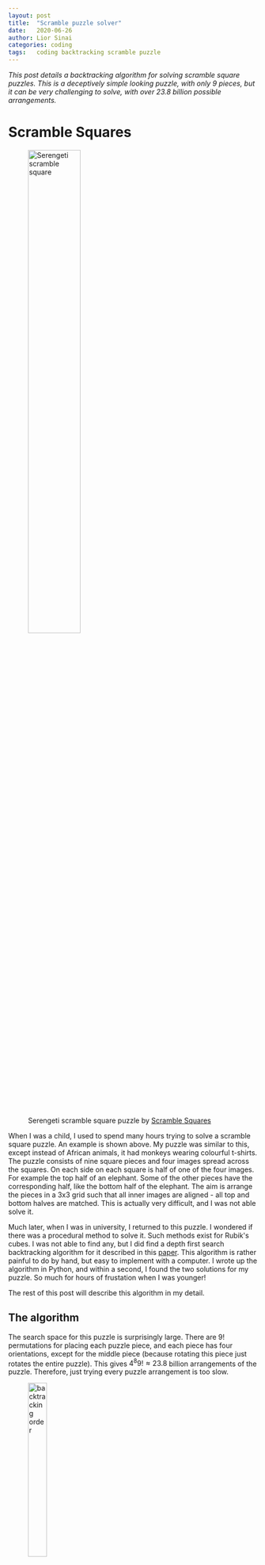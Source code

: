 ```yaml
---
layout: post
title:  "Scramble puzzle solver"
date:   2020-06-26
author: Lior Sinai
categories: coding
tags:	coding backtracking scramble puzzle
---
```


_This post details a backtracking algorithm for solving scramble square puzzles. This is a deceptively simple looking puzzle, with only 9 pieces, but it
 can be very challenging to solve, with over 23.8 billion possible arrangements._


# Scramble Squares

<figure class="post-figure">
<img 
    src="/assets/posts/ScrambleSquare/ScrambleSquare_serengeti.jpg"
	style="width:50%"
	alt="Serengeti scramble square"
	>
  <figcaption>Serengeti scramble square puzzle by <a href="https://www.scramblesquares.com/shop/geography/serengeti-scramble-squares/">Scramble Squares</a> </figcaption>
</figure>

When I was a child, I used to spend many hours trying to solve a scramble square puzzle. An example is shown above.
My puzzle was similar to this, except instead of African animals, it had monkeys wearing colourful t-shirts. 
The puzzle consists of nine square pieces and four images spread across the squares. 
On each side on each square is half of one of the four images. For example the top half of an elephant.
Some of the other pieces have the corresponding half, like the bottom half of the elephant.
The aim is arrange the pieces in a 3x3 grid such that all inner images are aligned - all top and bottom halves are matched.
This is actually very difficult, and I was not able solve it.


Much later, when I was in university, I returned to this puzzle. I wondered if there was a procedural method to solve it. Such methods exist for Rubik's cubes.
I was not able to find any, but I did find a depth first search backtracking algorithm for it described in this [paper][scramble_algorithm].
This algorithm is rather painful to do by hand, but easy to implement with a computer.
I wrote up the algorithm in Python, and within a second, I found the two solutions for my puzzle.
So much for hours of frustation when I was younger!

The rest of this post will describe this algorithm in my detail.

## The algorithm

The search space for this puzzle is surprisingly large. 
There are $9!$ permutations for placing each puzzle piece, and each piece has four orientations, except for the middle piece
(because rotating this piece just rotates the entire puzzle).
This gives $4^8 9! \approx 23.8$ billion arrangements of the puzzle. 
Therefore, just trying every puzzle arrangement is too slow. 

<figure class="post-figure">
<img 
    src="/assets/posts/ScrambleSquare/order.png"
	style="width:30%"
	alt="backtracking order"
	>
</figure>

The backtracking algorithm very efficiently cuts down this search space. Each piece is placed one at a time in the order shown above.
Then either the piece fits, and the algorithm moves onto the next position, or 
it does not and the algorithm tries a new piece.
If the algorithm runs out of pieces, it backtracks to the last position where a piece was placed, and tries a new piece.
If it reaches position $k=8$ and the last piece fits successfully, a solution is registered. Then it backtracks again. 

Note that if a piece does not fit in the *k*th position, then all arrangements with the piece in that position are skipped.
If for example, a piece does not fit in position $k=1$, then all remaining $4(4^7 7!)$ arrangements with the piece in this position - 1.4% of the total search space - are skipped.

## The Python code

<figure class="post-figure">
<img 
    src="/assets/posts/ScrambleSquare/example.png"
	style="width:50%"
	alt="backtracking order"
	>
</figure>

The Serengeti puzzle I posted above has no solution[^1]. So instead I'll use a mock-up of the Monkey puzzle I had as a child. This is shown above. 
I've labelled each piece from 0 to 8. 
Each card is encoded as an array using the following rules:
- Colours are mapped to a number: blue &rarr; 1, green &rarr;  2, red &rarr; 3  and purple &rarr; 4. 
- Triangles are positive and blocks are negative.
- Sides are labelled starting from the top and going clockwise.

For example, piece 0 is encoded as `[-2, -3, +1, +4]`. 
The rest of the cards look like:
{% highlight python %}
blue, green, red, purple = 1, 2, 3, 4
cards=[
	[-green,-red,+blue,+purple],
	[-purple,+blue,+purple,-green],
	[-blue,-green,+blue,+red],
	[-purple,+green,+red,-blue],
	[+red,-purple,-green,+purple],
	[-blue,-red,+green,+purple],
	[-red,+green,+red,-blue],
	[-green,-blue,+purple,+red],
	[-purple,-green,+red,+purple]
]
{% endhighlight %}

The state of the puzzle can be summarised in two variables: `order`, a list of the order of placements of pieces, and `rot`, the current rotation/orientation of each card.
A rotation is encoded as a number from 0 to 3.
I created a simple class to store this state, and also coded a nice representation for the `print` function.  

{% highlight python %}
class ScrambleSquare():
    def __init__(self, cards):
        self.cards = cards
        self.order = [-1, -1, -1, -1, -1, -1, -1, -1, -1]
        self.rot = [0, 0, 0, 0, 0, 0, 0, 0, 0] 

    def __repr__(self):
        repr = ''
        order = self.order
        repr += ' '.join(map(str, [order[6], order[7], order[8]])) + '\n'
        repr += ' '.join(map(str, [order[5], order[0], order[1]])) + '\n'
        repr += ' '.join(map(str, [order[4], order[3], order[2]]))
        return repr
{% endhighlight %}

Two cards "fit" if the sum of the touching sides is 0. So a simple `fit_2cards()` function can be written:
{% highlight python %}
def fit_2cards(card1, rot1, side1, card2, rot2, side2):
    if card1[side1 - rot1] + card2[side2 - rot2] == 0:
        fits = True
    else: 
        fits = False
    return fits
{% endhighlight %}

Cards are "rotated" 90&deg; counter-clockwise by subtracting a value from the index. The indexing behaviour of Python conveniently wraps around with negative numbers,
so something like `card1[0 - 1]` is evaluated as `card1[-1]=card1[3]`. 
Sometimes cards need to fit with two or three cards simultaneously, so we'll still need another function `fit_position()`. 
For now, I'll kept it abstract and present the framework for the whole algorithm:
{% highlight python %}
def solveScramble(cards):
    def solve(k, puzzle, stack):
        calls[k] += 1
        if k == size:
            print('Solution found!!')
            print(puzzle)
            return
        for idx in range(len(stack)):            
            new = stack[idx] #select a new card that hasn't been used
            for r in range(num_orientations): #try different orientations
                if puzzle.fit_position(k, new, r): # backtracking checkpoint
                    puzzle_next = deepcopy(puzzle)
                    puzzle_next.order[k] = new
                    puzzle_next.rot[k] = r
                    stack_next = stack[:idx] + stack[idx + 1:]
                    solve(k + 1, puzzle_next, stack_next)
                if k == 0: 
                    break #don't rotate the first piece
	
    num_orientations = 4
    size = 9  
    stack = [0, 1, 2, 3, 4, 5, 6, 7, 8]       
    calls = [0] * (size + 1)  

    puzzle = ScrambleSquare(cards)

    solve(0, puzzle, stack)
{% endhighlight %}

It is always good practice to write the terminating condition for the recursive function at the top of the function.
The `calls` variable is useful for analysing the results.

For the `fit_position()` function, the sides which need to be compared are different at each position. Also, at positions 3, 5, 7 and 8, two sides on the card need to be checked.
I found it was easiest to hardcode all this:
{% highlight python %}
def fit_position(self, k, used_k, rot_k):
        if k == 0:
            fits = True
        else: #Each card must fit with the previous card:
            card_k = self.cards[used_k]
            side_k = [1, 3, 0, 1, 1, 2, 2, 3, 3][k]         
            card_j = self.cards[self.order[k - 1]]
            rot_j = self.rot[k-1]        
            side_j = [0, 1, 2, 3][side_k - 2] #picks the opposite side
            fits = self.fit_2cards(card_k, rot_k, side_k, card_j, rot_j, side_j)
        
        #Extra fitting criteria for particular positions:
        if k in [3, 5, 7, 8]:
            cards, order, rot = self.cards, self.order, self.rot
            if k == 3:
                side_k = 0
                card_other, rot_other, side_other = cards[order[0]], rot[0], 2
            elif k == 5:
                side_k = 1
                card_other, rot_other, side_other = cards[order[0]], rot[0], 3
            elif k == 7:
                side_k = 2
                card_other, rot_other, side_other = cards[order[0]], rot[0], 0
            elif k == 8:
                side_k = 2
                card_other, rot_other, side_other = cards[order[1]], rot[1], 0
            fits = fits and self.fit_2cards(card_k, rot_k, side_k, card_other, rot_other, side_other)
        return fits 
{% endhighlight %}

## Results

This code retrieves the following solutions in 0.17 seconds:
<div id="unique-name" class="row">
<img class="mx-auto"
    src="/assets/posts/ScrambleSquare/solution1.png"
	style="width:40%"
	alt="backtracking order"
	>
<img class="mx-auto"
    src="/assets/posts/ScrambleSquare/solution2.png"
	style="width:40%"
	alt="backtracking order"
	>
</div>
These are the only two solutions for this puzzle.
In total, it calls `solve` 588 times. The final `calls` list looks like: 
<span style="white-space: nowrap"> `[1, 9, 43, 165, 70, 151, 68, 60, 19, 2]`. </span>
So, 19 times the code placed 8 pieces, but only 2 of those times was it able to progress to a solution.

## Conclusion

This is tough puzzle to give to someone. Certainly, as an engineer and as a programmer, I would approach this problem with an algorithmic way of mind.
However, when I was younger, I was not thinking along those lines at all. I wonder though, if with guidance, it is worthwhile showing this to a young student.
It would teach them the value of algorithms. 
It is certainly possible to implement this algorithm by hand. I was able to do this recently although it took me 1.5 hours. 
Part of the reason it took so long was because I was trying to be clever and skip steps.
But once I followed the simple rules with the physical stack in my hand, I got into a rhythm and it went quickly. 
In any case, it is definitely a worthwhile exercise for teaching older students about backtracking and recursion.

-----

[scramble_algorithm]: http://citeseerx.ist.psu.edu/viewdoc/download?doi=10.1.1.953.6583&rep=rep1&type=pdf

[^1]: At first, I thought this was a mistake. However after failing to find solutions for several other puzzles on that <a href="https://www.scramblesquares.com">website</a>, I think this was delibrate. This is a crude form of copyright protection -  it prevents you from copying the puzzles (from this website at least).

